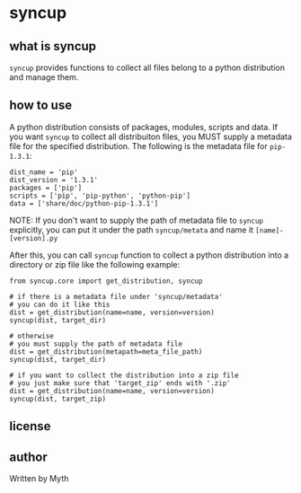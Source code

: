 syncup
======

what is syncup
--------------

`syncup` provides functions to collect all files belong to a python
distribution and manage them.

how to use
----------

A python distribution consists of packages, modules, scripts and data.
If you want `syncup` to collect all distribuiton files, you MUST supply
a metadata file for the specified distribution. The following is the
metadata file for `pip-1.3.1`:

```
dist_name = 'pip'
dist_version = '1.3.1'
packages = ['pip']
scripts = ['pip', 'pip-python', 'python-pip']
data = ['share/doc/python-pip-1.3.1']

```

NOTE: If you don't want to supply the path of metadata file to `syncup`
explicitly, you can put it under the path `syncup/metata` and name
it `[name]-[version].py`

After this, you can call `syncup` function to collect a python distribution
into a directory or zip file like the following example:

```
from syncup.core import get_distribution, syncup

# if there is a metadata file under 'syncup/metadata'
# you can do it like this
dist = get_distribution(name=name, version=version)
syncup(dist, target_dir)

# otherwise
# you must supply the path of metadata file
dist = get_distribution(metapath=meta_file_path)
syncup(dist, target_dir)

# if you want to collect the distribution into a zip file
# you just make sure that 'target_zip' ends with '.zip' 
dist = get_distribution(name=name, version=version)
syncup(dist, target_zip)
```

license
-------


author
------

Written by Myth
